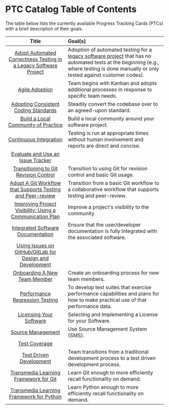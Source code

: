 # PTC Catalog Table of Contents

 The table below lists the currently available Progress Tracking Cards (PTCs) with a brief description of their goals.

 | Title | Goal(s) |
 |:-----:|:--------|
| [Adopt Automated Correctness Testing in a Legacy Software Project](AdoptAutomatedCorrectnessTestingInLegacySoftwareProject.md) | Adoption of automated testing for a [legacy software project](https://bssw.io/items/working-effectively-with-legacy-code) that has no automated tests at the beginning (e.g., where testing is done manually or only tested against customer codes). | 
| [Agile Adoption](AgileAdoption.md) | Team begins with Kanban and adopts additional processes in response to specific team needs. | 
| [Adopting Consistent Coding Standards](CodingStandards.md) | Steadily convert the codebase over to an agreed-upon standard. | 
| [Build a Local Community of Practice](CommunityBuilding.md) | Build a local community around your software project. | 
| [Continuous Integration](ContinuousIntegration.md) | Testing is run at appropriate times without human involvement and reports are direct and concise. | 
| [Evaluate and Use an Issue Tracker](EvaluateAndUseAnIssueTracker.md) |  |
| [Transitioning to Git Revision Control](GitRevisionControl.md) | Transition to using Git for revision control and basic Git usage. | 
| [Adopt A Git Workflow that Supports Testing and Peer-review](GitWorkflow.md) | Transition from a basic Git workflow to a collaborative workflow that supports testing and peer-review. | 
| [Improving Project Visibility: Using a Communication Plan](ImprovingProjectVisibility.md) | Improve a project's visibility to the community | 
| [Integrated Software Documentation](IntegratedSoftwareDocumentation.md) | Ensure that the user/developer documentation is fully integrated with the associated software. | 
| [Using Issues on GitHub/GitLab for Design and Development](IssuesForDesign.md) |  | 
| [Onboarding A New Team Member](OnboardingANewTeamMember.md) | Create an onboarding process for new team members. | 
| [Performance Regression Testing](PerformanceRegressionTesting.md) | To develop test suites that exercise performance capabilities and plans for how to make practical use of that performance data. | 
| [Licensing Your Software](SoftwareLicensing.md) | Selecting and Implementing a License for your Software. | 
| [Source Management](SourceManagement.md) | Use Source Management System (SMS). | 
| [Test Coverage](TestCoverage.md) |  | 
| [Test Driven Development](TestDrivenDevelopment.md) | Team transitions from a traditional development process to a test driven development process. | 
| [Transmedia Learning Framework for Git](TransmediaLearningForGit.md) | Learn Git enough to more efficiently recall functionality on demand. | 
| [Transmedia Learning Framework for Python](TransmediaLearningForPython.md) | Learn Python enough to more efficiently recall functionality on demand. | 
